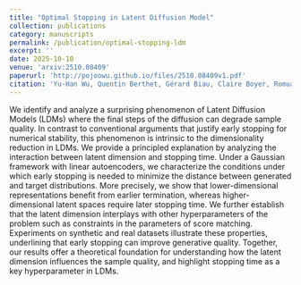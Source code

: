 ```yaml
---
title: "Optimal Stopping in Latent Diffusion Model"
collection: publications
category: manuscripts
permalink: /publication/optimal-stopping-ldm
excerpt: ''
date: 2025-10-10
venue: 'arxiv:2510.08409'
paperurl: 'http://pojoowu.github.io/files/2510.08409v1.pdf'
citation: 'Yu-Han Wu, Quentin Berthet, Gérard Biau, Claire Boyer, Romuald Elie & Pierre Marion (2025). Optimal Stopping in Latent Diffusion Model. arXiv preprint arXiv:2510.08409.'
---
```


We identify and analyze a surprising phenomenon of Latent Diffusion Models (LDMs) where the final steps of the diffusion can degrade sample quality. In contrast to conventional arguments that justify early stopping for numerical stability, this phenomenon is intrinsic to the dimensionality reduction in LDMs. We provide a principled explanation by analyzing the interaction between latent dimension and stopping time. Under a Gaussian framework with linear autoencoders, we characterize the conditions under which early stopping is needed to minimize the distance between generated and target distributions. More precisely, we show that lower-dimensional representations benefit from earlier termination, whereas higher-dimensional latent spaces require later stopping time. We further establish that the latent dimension interplays with other hyperparameters of the problem such as constraints in the parameters of score matching. Experiments on synthetic and real datasets illustrate these properties, underlining that early stopping can improve generative quality. Together, our results offer a theoretical foundation for understanding how the latent dimension influences the sample quality, and highlight stopping time as a key hyperparameter in LDMs.
